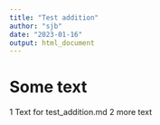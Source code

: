 ```yaml
---
title: "Test addition"
author: "sjb"
date: "2023-01-16"
output: html_document
---
```


# Some text

1 Text for test_addition.md
2 more text

